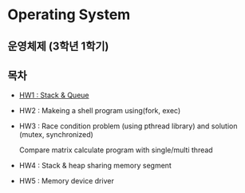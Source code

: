 # Operating System

## 운영체제 (3학년 1학기)

## 목차

- [HW1 : Stack & Queue](./HW1/README.md)
- HW2 : Makeing a shell program using(fork, exec)
- HW3 : Race condition problem (using pthread library) and solution (mutex, synchronized)

    Compare matrix calculate program with single/multi thread

- HW4 : Stack & heap sharing memory segment
- HW5 : Memory device driver
